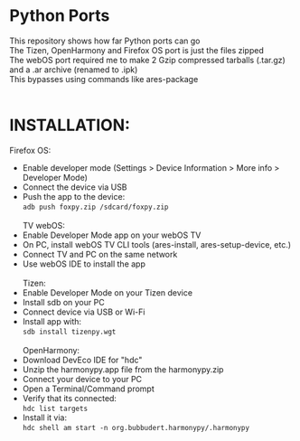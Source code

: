 # Python Ports
This repository shows how far Python ports can go <br>
The Tizen, OpenHarmony and Firefox OS port is just the files zipped <br>
The webOS port required me to make 2 Gzip compressed tarballs (.tar.gz) and a .ar archive (renamed to .ipk) <br>
This bypasses using commands like ares-package <br>
<br>
# INSTALLATION: <br>
Firefox OS: <br>
- Enable developer mode (Settings > Device Information > More info > Developer Mode) <br>
- Connect the device via USB <br>
- Push the app to the device:<br>
   ```adb push foxpy.zip /sdcard/foxpy.zip``` <br>
   <br>
TV webOS: <br>
- Enable Developer Mode app on your webOS TV <br>
- On PC, install webOS TV CLI tools (ares-install, ares-setup-device, etc.) <br>
- Connect TV and PC on the same network <br>
- Use webOS IDE to install the app <br>
   <br>
Tizen: <br>
- Enable Developer Mode on your Tizen device <br>
- Install sdb on your PC <br>
- Connect device via USB or Wi-Fi <br>
- Install app with: <br>
  ```sdb install tizenpy.wgt``` <br>
   <br>
   OpenHarmony: <br>
- Download DevEco IDE for "hdc" <br>
- Unzip the harmonypy.app file from the harmonypy.zip <br>
- Connect your device to your PC <br>
- Open a Terminal/Command prompt <br>
- Verify that its connected: <br>
   ```hdc list targets``` <br>
- Install it via: <br>
  ```hdc shell am start -n org.bubbudert.harmonypy/.harmonypy``` <br>
